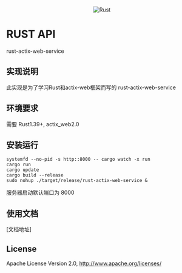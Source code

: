 <br>

<p align="center">
<img src="http://actix.rs/img/logo-large.png" alt="Rust">
</p>


# RUST API
rust-actix-web-service

## 实现说明
此实现是为了学习Rust和actix-web框架而写的
rust-actix-web-service

## 环境要求

需要 Rust1.39+, actix_web2.0

## 安装运行

```shell
systemfd --no-pid -s http::8000 -- cargo watch -x run
cargo run
cargo update
cargo build --release
sudo nohup ./target/release/rust-actix-web-service &
```
服务器启动默认端口为 8000

## 使用文档

[文档地址]

## License

Apache License Version 2.0, http://www.apache.org/licenses/
